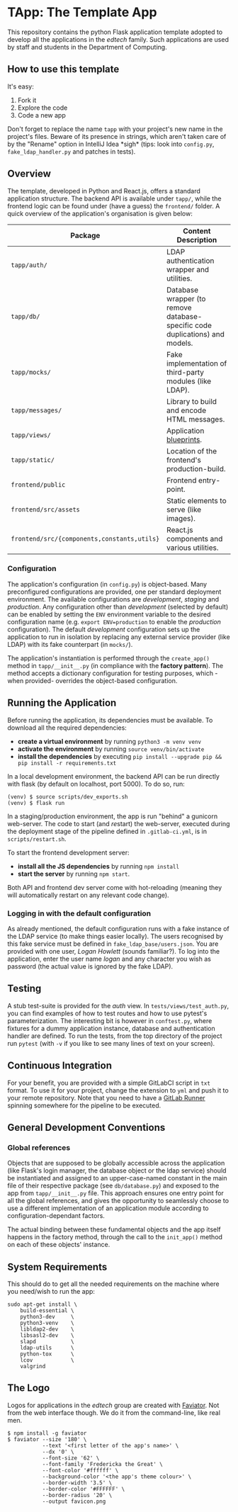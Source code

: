 # TApp: The Template App

This repository contains the python Flask application template adopted to develop all the applications in the
*edtech* family. Such applications are used by staff and students in the Department of Computing.

## How to use this template

It's easy:
1. Fork it
2. Explore the code
3. Code a new app

Don't forget to replace the name `tapp` with your project's new name in the project's files. Beware of its presence in strings, which aren't taken care of by the "Rename"
option in IntelliJ Idea \*sigh\* (tips: look into `config.py`, `fake_ldap_handler.py` and patches in tests).


## Overview

The template, developed in Python and React.js, offers a standard application structure. The backend API is available under `tapp/`, 
while the frontend logic can be found under (have a guess) the `frontend/` folder.
 A quick overview of the application's organisation is given below:

| Package | Content Description |
|---------|--------------------------|
| `tapp/auth/` | LDAP authentication wrapper and utilities. |
| `tapp/db/` | Database wrapper (to remove database-specific code duplications) and models. |
| `tapp/mocks/` | Fake implementation of third-party modules (like LDAP). |
| `tapp/messages/` | Library to build and encode HTML messages. |
| `tapp/views/` | Application [blueprints](http://flask.pocoo.org/docs/1.0/tutorial/views/). |
| `tapp/static/` | Location of the frontend's production-build. |
| `frontend/public` | Frontend entry-point. |
| `frontend/src/assets` | Static elements to serve (like images). |
| `frontend/src/{components,constants,utils}` | React.js components and various utilities. |


### Configuration

The application's configuration (in `config.py`) is object-based. Many preconfigured configurations 
are provided, one per standard deployment environment. The available
configurations are *development*, *staging* and *production*.
Any configuration other than *development* (selected by default) can be enabled
by setting the `ENV` environment variable to the desired configuration name
(e.g. `export ENV=production` to enable the *production* configuration).
The default *development* configuration sets up the application to
run in isolation by replacing any external service provider (like LDAP) with its fake counterpart (in `mocks/`).

The application's instantiation is performed through the `create_app()` method in `tapp/__init__.py`
(in compliance with the **factory pattern**). The method accepts a dictionary configuration for
testing purposes, which -when provided- overrides the object-based
configuration.

## Running the Application 
Before running the application, its dependencies must be available.
To download all the required dependencies:
- **create a virtual environment** by running `python3 -m venv venv`
- **activate the environment** by running `source venv/bin/activate`
- **install the dependencies** by executing `pip install --upgrade pip && pip install -r requirements.txt`

In a local development environment, the backend API can be run directly with flask (by default on localhost, port 5000).
To do so, run:
```
(venv) $ source scripts/dev_exports.sh
(venv) $ flask run 
```
In a staging/production environment, the app is run "behind" a gunicorn web-server. The code to start (and *re*start)
the web-server, executed during the deployment stage of the pipeline defined in `.gitlab-ci.yml`, is in `scripts/restart.sh`.

To start the frontend development server:
- **install all the JS dependencies** by running `npm install`
- **start the server** by running `npm start`.

Both API and frontend dev server come with hot-reloading (meaning they will automatically restart on any relevant code change).


### Logging in with the default configuration
As already mentioned, the default configuration runs with a fake instance of the LDAP service (to make things easier
locally). The users recognised by this fake service must be defined in `fake_ldap_base/users.json`. You are provided
with one user, *Logan Howlett* (sounds familiar?). To log into the application, enter the user name *logan* and any
character you wish as password (the actual value is ignored by the fake LDAP).

## Testing
A stub test-suite is provided for the *auth* view. In `tests/views/test_auth.py`, you can find examples of how to test routes and how to use
pytest's parameterization. The interesting bit is however in `conftest.py`, where fixtures for a dummy application 
instance, database and authentication handler are defined.
To run the tests, from the top directory of the project run `pytest` (with `-v` if you like to see many lines of text
 on your screen). 

## Continuous Integration
For your benefit, you are provided with a simple GitLabCI script in `txt` format. To use it for your project,
change the extension to `yml` and push it to your remote repository. 
Note that you need to have a [GitLab Runner](https://docs.gitlab.com/runner/) spinning somewhere for the pipeline to be executed. 

## General Development Conventions

### Global references 
Objects that are supposed to be globally accessible across the application (like Flask's
login manager, the database object or the ldap service) should be instantiated and assigned to an upper-case-named constant in 
the main file of their respective package (see `db/database.py`) and exposed to the app from `tapp/__init__.py` file.
This approach ensures one entry point for all the global references, and gives
the opportunity to seamlessly choose to use a different implementation of an application module
according to configuration-dependant factors.

The actual binding between these fundamental objects and the app itself happens
in the factory method, through the call to the `init_app()` method on each of these
objects' instance.

## System Requirements

This should do to get all the needed requirements on the machine where you need/wish to run the app:
```
sudo apt-get install \
    build-essential \
    python3-dev     \
    python3-venv    \
    libldap2-dev    \ 
    libsasl2-dev    \ 
    slapd           \ 
    ldap-utils      \ 
    python-tox      \
    lcov            \
    valgrind      
```

## The Logo 

Logos for applications in the *edtech* group are created with [Faviator](https://www.faviator.xyz/). Not from the 
web interface though. We do it from the command-line, like real men.
```
$ npm install -g faviator
$ faviator --size '180' \
           --text '<first letter of the app's name>' \
           --dx '0' \
           --font-size '62' \
           --font-family 'Fredericka the Great' \
           --font-color '#ffffff' \
           --background-color '<the app's theme colour>' \
           --border-width '3.5' \
           --border-color '#FFFFFF' \
           --border-radius '20' \
           --output favicon.png
```